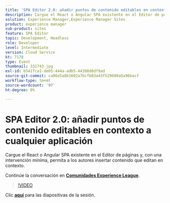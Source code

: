 ```yaml
---
title: 'SPA Editor 2.0: añadir puntos de contenido editables en contexto a cualquier aplicación'
description: Cargue el React o Angular SPA existente en el Editor de páginas y, con una intervención mínima, permita a los autores insertar contenido que editan en contexto. Esta sesión se entregó como parte del evento de contenido de Adobe Developers Live.
solution: Experience Manager,Experience Manager Sites
product: experience manager
sub-product: sites
feature: SPA Editor
topic: Development, Headless
role: Developer
level: Intermediate
version: Cloud Service
kt: 7178
type: Event
thumbnail: 331743.jpg
exl-id: b541fca1-de05-444a-adb5-44398d0df9ad
source-git-commit: ca06e5a8b1602a7bcfb83a43f529680a5a96bacf
workflow-type: tm+mt
source-wordcount: '97'
ht-degree: 0%

---
```


# SPA Editor 2.0: añadir puntos de contenido editables en contexto a cualquier aplicación

Cargue el React o Angular SPA existente en el Editor de páginas y, con una intervención mínima, permita a los autores insertar contenido que editan en contexto.

Continúe la conversación en **[Comunidades Experience League](http://adobe.ly/36Yd3v6)**.

>[!VIDEO](https://video.tv.adobe.com/v/331743/?quality=12&learn=on&hidetitle=true)

Clic **[aquí](/help/adobe-developers-live/assets/spa-editor-2-0.pdf)** para las diapositivas de la sesión.
